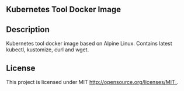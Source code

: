 ## Kubernetes Tool Docker Image

## Description
Kubernetes tool docker image based on Alpine Linux. Contains latest kubectl, kustomize, curl and wget.

## License
This project is licensed under MIT <http://opensource.org/licenses/MIT>_.
